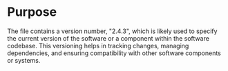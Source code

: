 # Purpose
The file contains a version number, "2.4.3", which is likely used to specify the current version of the software or a component within the software codebase. This versioning helps in tracking changes, managing dependencies, and ensuring compatibility with other software components or systems.
